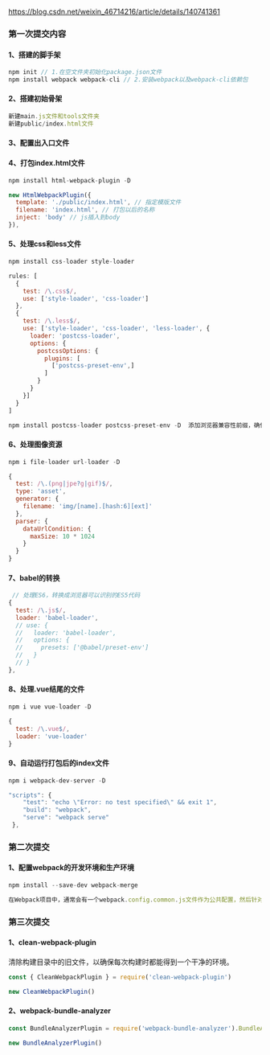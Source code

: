 https://blog.csdn.net/weixin_46714216/article/details/140741361
### 第一次提交内容
#### 1、搭建的脚手架

  ```js
npm init // 1.在空文件夹初始化package.json文件
npm install webpack webpack-cli // 2.安装webpack以及webpack-cli依赖包
  ```
#### 2、搭建初始骨架

```js
新建main.js文件和tools文件夹
新建public/index.html文件
```

#### 3、配置出入口文件

#### 4、打包index.html文件

```js
npm install html-webpack-plugin -D

new HtmlWebpackPlugin({  
  template: './public/index.html', // 指定模版文件
  filename: 'index.html', // 打包以后的名称
  inject: 'body' // js插入到body
}),
```

#### 5、处理css和less文件

```js
npm install css-loader style-loader

rules: [
  {
    test: /\.css$/,
    use: ['style-loader', 'css-loader']
  },
  {
    test: /\.less$/,
    use: ['style-loader', 'css-loader', 'less-loader', {
      loader: 'postcss-loader',
      options: {
        postcssOptions: {
          plugins: [
            ['postcss-preset-env',]
          ]
        }
      }
    }]
  }
]

npm install postcss-loader postcss-preset-env -D  添加浏览器兼容性前缀，确保在不同浏览器上的一致性
```

#### 6、处理图像资源

```js
npm i file-loader url-loader -D

{
  test: /\.(png|jpe?g|gif)$/,
  type: 'asset',
  generator: {
    filename: 'img/[name].[hash:6][ext]'
  },
  parser: {
    dataUrlCondition: {
      maxSize: 10 * 1024
    }
  }
}
```



#### 7、babel的转换

```js
 // 处理ES6，转换成浏览器可以识别的ES5代码
{
  test: /\.js$/,
  loader: 'babel-loader',
  // use: {
  //   loader: 'babel-loader',
  //   options: {
  //     presets: ['@babel/preset-env']
  //   }
  // }
},
```



#### 8、处理.vue结尾的文件

```js
npm i vue vue-loader -D

{
  test: /\.vue$/,
  loader: 'vue-loader'
}

```



#### 9、自动运行打包后的index文件

```js
npm i webpack-dev-server -D

"scripts": {
    "test": "echo \"Error: no test specified\" && exit 1",
    "build": "webpack",
    "serve": "webpack serve"
 },
```

### 第二次提交
#### 1、配置webpack的开发环境和生产环境

```js
npm install --save-dev webpack-merge

在Webpack项目中，通常会有一个webpack.config.common.js文件作为公共配置，然后针对开发环境（development）和生成环境（production）分别创建webpack.config.dev.js和webpack.config.prod.js。为了在开发环境和生产环境中都能引入和使用这个公共配置，可以通过在各自的配置文件中合并（merge）公共配置来实现。
```

### 第三次提交

#### 1、clean-webpack-plugin

清除构建目录中的旧文件，以确保每次构建时都能得到一个干净的环境。

```js
const { CleanWebpackPlugin } = require('clean-webpack-plugin')

new CleanWebpackPlugin()
```

#### 2、webpack-bundle-analyzer

```js
const BundleAnalyzerPlugin = require('webpack-bundle-analyzer').BundleAnalyzerPlugin;

new BundleAnalyzerPlugin()
```



